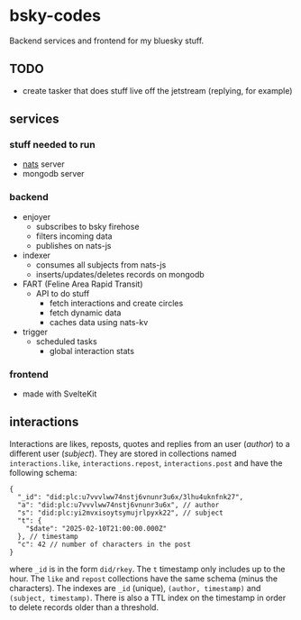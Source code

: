 # bsky-codes

Backend services and frontend for my bluesky stuff.

## TODO

- create tasker that does stuff live off the jetstream (replying, for example)

## services

### stuff needed to run

- [nats](https://nats.io/) server
- mongodb server

### backend

- enjoyer
    - subscribes to bsky firehose
    - filters incoming data
    - publishes on nats-js
- indexer
    - consumes all subjects from nats-js
    - inserts/updates/deletes records on mongodb
- FART (Feline Area Rapid Transit)
    - API to do stuff
        - fetch interactions and create circles
        - fetch dynamic data
        - caches data using nats-kv
- trigger
    - scheduled tasks
        - global interaction stats

### frontend

- made with SvelteKit

## interactions

Interactions are likes, reposts, quotes and replies from an user (_author_) to a different user (_subject_). They are stored in collections named `interactions.like`, `interactions.repost`, `interactions.post` and have the following schema:

```jsonc
{
  "_id": "did:plc:u7vvvlww74nstj6vnunr3u6x/3lhu4uknfnk27",
  "a": "did:plc:u7vvvlww74nstj6vnunr3u6x", // author
  "s": "did:plc:yi2mvxisoytsymujrlpyxk22", // subject
  "t": {
    "$date": "2025-02-10T21:00:00.000Z"
  }, // timestamp
  "c": 42 // number of characters in the post
}
```

where `_id` is in the form `did/rkey`. The `t` timestamp only includes up to the hour. The `like` and `repost` collections have the same schema (minus the characters). The indexes are `_id` (unique), `(author, timestamp)` and `(subject, timestamp)`. There is also a TTL index on the timestamp in order to delete records older than a threshold.
